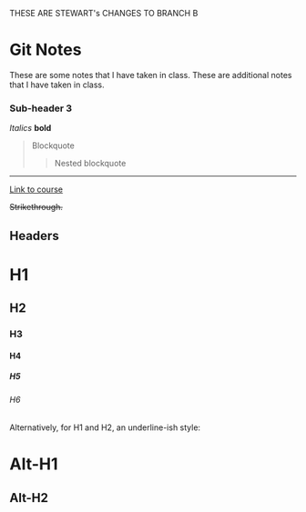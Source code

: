 THESE ARE STEWART's CHANGES TO BRANCH B



# Git Notes
These are some notes that I have taken in class.
These are additional notes that I have taken in class.

### Sub-header 3
*Italics* **bold**

> Blockquote
>> Nested blockquote
---
[Link to course](http://cecileane.github.io/computingtools/)

~~Strikethrough.~~

## Headers

# H1
## H2
### H3
#### H4
##### H5
###### H6

Alternatively, for H1 and H2, an underline-ish style:

Alt-H1
======

Alt-H2
------
